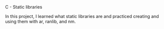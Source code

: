 C - Static libraries

In this project, I learned what static libraries are and practiced creating and using them with ar, ranlib, and nm.

